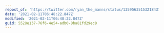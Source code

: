 ```yaml
---
repost_of: 'https://twitter.com/ryan_the_manns/status/1359563515321843712'
date: '2021-02-11T06:48:22.847Z'
modified: '2021-02-11T06:48:22.847Z'
guid: 5528e137-76f6-4e54-adb0-8ba81fd29ec8
---
```

 
